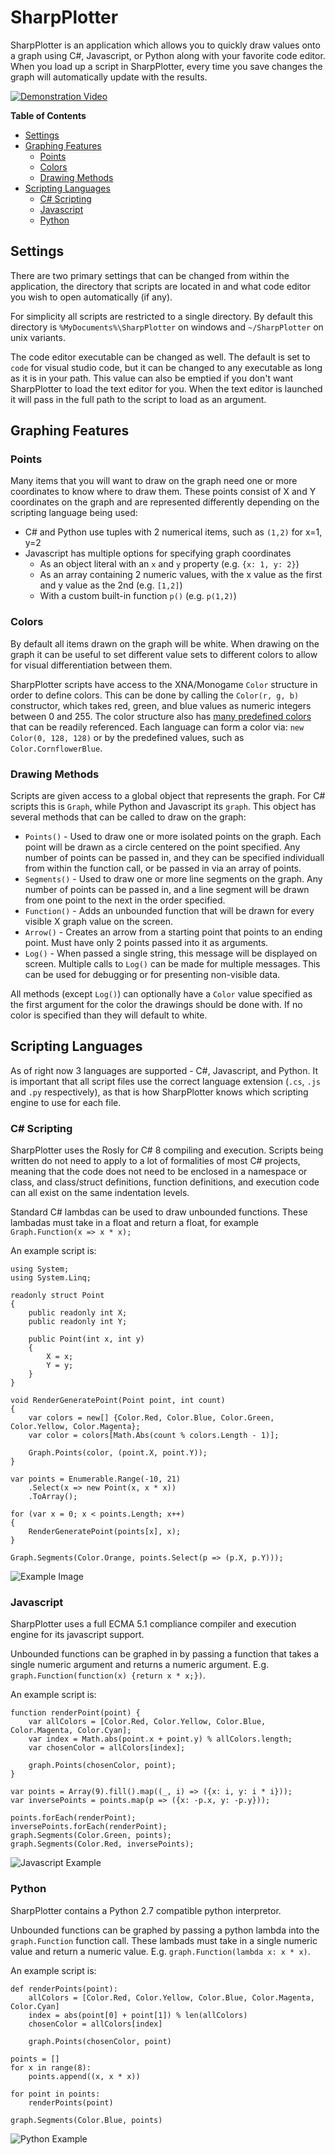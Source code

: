 # SharpPlotter

SharpPlotter is an application which allows you to quickly draw values onto a graph using C#, Javascript, or Python along with your favorite code editor.  When you load up a script in SharpPlotter, every time you save changes the graph will automatically update with the results.

[![Demonstration Video](https://raw.githubusercontent.com/KallDrexx/SharpPlotter/master/docs/Youtube%20Thumbnail.PNG)](https://www.youtube.com/watch?v=wfOljHUPfhg "Youtube Video")

<!-- START doctoc generated TOC please keep comment here to allow auto update -->
<!-- DON'T EDIT THIS SECTION, INSTEAD RE-RUN doctoc TO UPDATE -->
**Table of Contents**

- [Settings](#settings)
- [Graphing Features](#graphing-features)
  - [Points](#points)
  - [Colors](#colors)
  - [Drawing Methods](#drawing-methods)
- [Scripting Languages](#scripting-languages)
  - [C# Scripting](#c-scripting)
  - [Javascript](#javascript)
  - [Python](#python)

<!-- END doctoc generated TOC please keep comment here to allow auto update -->

## Settings

There are two primary settings that can be changed from within the application, the directory that scripts are located in and what code editor you wish to open automatically (if any).

For simplicity all scripts are restricted to a single directory.  By default this directory is `%MyDocuments%\SharpPlotter` on windows and `~/SharpPlotter` on unix variants.  

The code editor executable can be changed as well.  The default is set to `code` for visual studio code, but it can be changed to any executable as long as it is in your path.  This value can also be emptied if you don't want SharpPlotter to load the text editor for you.  When the text editor is launched it will pass in the full path to the script to load as an argument.

## Graphing Features

### Points

Many items that you will want to draw on the graph need one or more coordinates to know where to draw them.  These points consist of X and Y coordinates on the graph and are represented differently depending on the scripting language being used:

* C# and Python use tuples with 2 numerical items, such as `(1,2)` for x=1, y=2
* Javascript has multiple options for specifying graph coordinates
  * As an object literal with an `x` and `y` property (e.g. `{x: 1, y: 2}`)
  * As an array containing 2 numeric values, with the x value as the first and y value as the 2nd (e.g. `[1,2]`)
  * With a custom built-in function `p()` (e.g. `p(1,2)`)

### Colors

By default all items drawn on the graph will be white.  When drawing on the graph it can be useful to set different value sets to different colors to allow for visual differentiation between them.

SharpPlotter scripts have access to the XNA/Monogame `Color` structure in order to define colors.  This can be done by calling the `Color(r, g, b)` constructor, which takes red, green, and blue values as numeric integers between 0 and 255.  The color structure also has [many predefined colors](https://github.com/MonoGame/MonoGame/blob/develop/MonoGame.Framework/Color.cs#L21) that can be readily referenced.  Each language can form a color via: `new Color(0, 128, 128)` or by the predefined values, such as `Color.CornflowerBlue`.

### Drawing Methods

Scripts are given access to a global object that represents the graph.  For C# scripts this is `Graph`, while Python and Javascript its `graph`.  This object has several methods that can be called to draw on the graph:

* `Points()` - Used to draw one or more isolated points on the graph.  Each point will be drawn as a circle centered on the point specified.  Any number of points can be passed in, and they can be specified individuall from within the function call, or be passed in via an array of points.
* `Segments()` - Used to draw one or more line segments on the graph.  Any number of points can be passed in, and a line segment will be drawn from one point to the next in the order specified.
* `Function()` - Adds an unbounded function that will be drawn for every visible X graph value on the screen.
* `Arrow()` - Creates an arrow from a starting point that points to an ending point.  Must have only 2 points passed into it as arguments.
* `Log()` - When passed a single string, this message will be displayed on screen.  Multiple calls to `Log()` can be made for multiple messages.  This can be used for debugging or for presenting non-visible data.

All methods (except `Log()`) can optionally have a `Color` value specified as the first argument for the color the drawings should be done with.  If no color is specified than they will default to white.

## Scripting Languages

As of right now 3 languages are supported - C#, Javascript, and Python.  It is important that all script files use the correct language extension (`.cs`, `.js` and `.py` respectively), as that is how SharpPlotter knows which scripting engine to use for each file.

### C# Scripting

SharpPlotter uses the Rosly for C# 8 compiling and execution.  Scripts being written do not need to apply to a lot of formalities of most C# projects, meaning that the code does not need to be enclosed in a namespace or class, and class/struct definitions, function definitions, and execution code can all exist on the same indentation levels.

Standard C# lambdas can be used to draw unbounded functions.  These lambadas must take in a float and return a float, for example `Graph.Function(x => x * x);`

An example script is:

```
using System;
using System.Linq;

readonly struct Point
{
    public readonly int X;
    public readonly int Y;

    public Point(int x, int y)
    {
        X = x;
        Y = y;
    }
}

void RenderGeneratePoint(Point point, int count)
{
    var colors = new[] {Color.Red, Color.Blue, Color.Green, Color.Yellow, Color.Magenta};
    var color = colors[Math.Abs(count % colors.Length - 1)];
    
    Graph.Points(color, (point.X, point.Y));
}

var points = Enumerable.Range(-10, 21)
    .Select(x => new Point(x, x * x))
    .ToArray();

for (var x = 0; x < points.Length; x++)
{
    RenderGeneratePoint(points[x], x);
}

Graph.Segments(Color.Orange, points.Select(p => (p.X, p.Y)));
```

![Example Image](https://github.com/KallDrexx/SharpPlotter/raw/master/docs/CSharp%20Example.PNG)

### Javascript

SharpPlotter uses a full ECMA 5.1 compliance compiler and execution engine for its javascript support. 

Unbounded functions can be graphed in by passing a function that takes a single numeric argument and returns a numeric argument.  E.g. `graph.Function(function(x) {return x * x;})`.

An example script is:

```
function renderPoint(point) {
    var allColors = [Color.Red, Color.Yellow, Color.Blue, Color.Magenta, Color.Cyan];
    var index = Math.abs(point.x + point.y) % allColors.length;
    var chosenColor = allColors[index];

    graph.Points(chosenColor, point);
}

var points = Array(9).fill().map((_, i) => ({x: i, y: i * i}));
var inversePoints = points.map(p => ({x: -p.x, y: -p.y}));

points.forEach(renderPoint);
inversePoints.forEach(renderPoint);
graph.Segments(Color.Green, points);
graph.Segments(Color.Red, inversePoints);
```

![Javascript Example](https://github.com/KallDrexx/SharpPlotter/raw/master/docs/Javascript%20Example.PNG)

### Python

SharpPlotter contains a Python 2.7 compatible python interpretor.  

Unbounded functions can be graphed by passing a python lambda into the `graph.Function` function call.  These lambads must take in a single numeric value and return a numeric value.  E.g. `graph.Function(lambda x: x * x)`.

An example script is:

```
def renderPoints(point):
    allColors = [Color.Red, Color.Yellow, Color.Blue, Color.Magenta, Color.Cyan]
    index = abs(point[0] + point[1]) % len(allColors)
    chosenColor = allColors[index]

    graph.Points(chosenColor, point)

points = []
for x in range(8):
    points.append((x, x * x))

for point in points:
    renderPoints(point)

graph.Segments(Color.Blue, points)
```

![Python Example](https://github.com/KallDrexx/SharpPlotter/raw/master/docs/Python%20Example.PNG)

